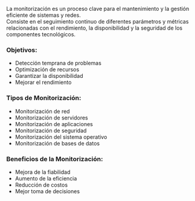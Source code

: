 La monitorización es un proceso clave para el mantenimiento y la gestión eficiente de sistemas y redes. <br> 
Consiste en el seguimiento continuo de diferentes parámetros y métricas relacionadas con el rendimiento, la disponibilidad y la seguridad de los componentes tecnológicos. 

### Objetivos:

* Detección temprana de problemas
* Optimización de recursos
* Garantizar la disponibilidad
* Mejorar el rendimiento

### Tipos de Monitorización:

* Monitorización de red
* Monitorización de servidores
* Monitorización de aplicaciones
* Monitorización de seguridad
* Monitorización del sistema operativo
* Monitorización de bases de datos

### Beneficios de la Monitorización:

* Mejora de la fiabilidad
* Aumento de la eficiencia
* Reducción de costos
* Mejor toma de decisiones
